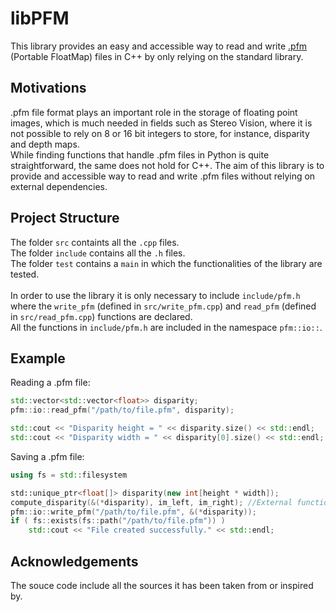 # libPFM
This library provides an easy and accessible way to read and write [.pfm](http://www.pauldebevec.com/Research/HDR/PFM/) (Portable FloatMap) files in C++ by only relying on the standard library.

## Motivations
.pfm file format plays an important role in the storage of floating point images, which is much needed in fields such as Stereo Vision, where it is not possible to rely on 8 or 16 bit integers to store, for instance, disparity and depth maps. <br />
While finding functions that handle .pfm files in Python is quite straightforward, the same does not hold for C++.
The aim of this library is to provide and accessible way to read and write .pfm files without relying on external dependencies.

## Project Structure
The folder `src` containts all the `.cpp` files. <br />
The folder `include` contains all the `.h` files. <br />
The folder `test` contains a `main` in which the functionalities of the library are tested. <br />
<br />
In order to use the library it is only necessary to include `include/pfm.h` where the `write_pfm` (defined in `src/write_pfm.cpp`) and `read_pfm` (defined in `src/read_pfm.cpp`) functions are declared.<br />
All the functions in `include/pfm.h` are included in the namespace `pfm::io::`.

## Example
Reading a .pfm file:
```C++
std::vector<std::vector<float>> disparity;
pfm::io::read_pfm("/path/to/file.pfm", disparity);

std::cout << "Disparity height = " << disparity.size() << std::endl;
std::cout << "Disparity width = " << disparity[0].size() << std::endl;
```
Saving a .pfm file:
```C++
using fs = std::filesystem

std::unique_ptr<float[]> disparity(new int[height * width]);
compute_disparity(&(*disparity), im_left, im_right); //External function
pfm::io::write_pfm("/path/to/file.pfm", &(*disparity));
if ( fs::exists(fs::path("/path/to/file.pfm")) )
    std::cout << "File created successfully." << std::endl;
```

## Acknowledgements
The souce code include all the sources it has been taken from or inspired by.
